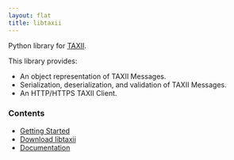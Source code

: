 ```yaml
---
layout: flat
title: libtaxii
---
```


Python library for <a href="http://taxii.mitre.org" target="_blank">TAXII</a>.

This library provides:

* An object representation of TAXII Messages.
* Serialization, deserialization, and validation of TAXII Messages.
* An HTTP/HTTPS TAXII Client.

### Contents

* [Getting Started](http://libtaxii.readthedocs.org/en/latest/getting_started.html)
* [Download libtaxii](https://pypi.python.org/pypi/libtaxii/)
* [Documentation](http://libtaxii.readthedocs.org/en/latest/)

